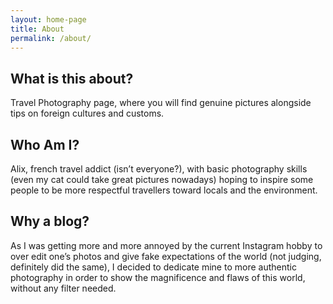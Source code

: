 ```yaml
---
layout: home-page
title: About
permalink: /about/
---
```

## What is this about?

Travel Photography page, where you will find genuine pictures alongside tips on foreign cultures and customs. 

## Who Am I?

Alix, french travel addict (isn’t everyone?), with basic photography skills (even my cat could take great pictures nowadays) hoping to inspire some people to be more respectful travellers toward locals and the environment.

## Why a blog?

As I was getting more and more annoyed by the current Instagram hobby to over edit one’s photos and give fake expectations of the world (not judging, definitely did the same), I decided to dedicate mine to more authentic photography in order to show the magnificence and flaws of this world, without any filter needed.
